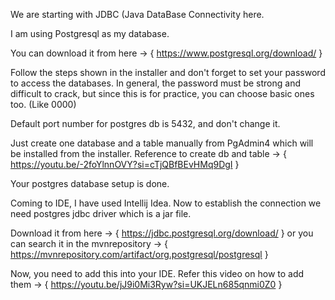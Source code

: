 We are starting with JDBC (Java DataBase Connectivity here.

I am using Postgresql as my database.

You can download it from here -> { https://www.postgresql.org/download/ }

Follow the steps shown in the installer and don't forget to set your password to access the databases. 
In general, the password must be strong and difficult to crack, but since this is for practice, you can choose basic ones too. (Like 0000)

Default port number for postgres db is 5432, and don't change it.

Just create one database and a table manually from PgAdmin4 which will be installed from the installer.
Reference to create db and table -> { https://youtu.be/-2foYlnnOVY?si=cTjQBfBEvHMq9DgI }

Your postgres database setup is done.


Coming to IDE, I have used Intellij Idea. Now to establish the connection we need postgres jdbc driver which is a jar file.

Download it from here -> { https://jdbc.postgresql.org/download/ } or you can search it in the mvnrepository -> { https://mvnrepository.com/artifact/org.postgresql/postgresql }

Now, you need to add this into your IDE. Refer this video on how to add them -> { https://youtu.be/jJ9i0Mi3Ryw?si=UKJELn685qnmi0Z0 }
